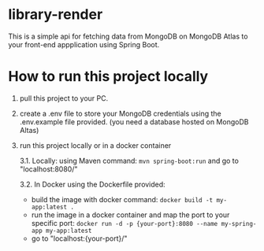 # library-render

This is a simple api for fetching data from MongoDB on MongoDB Atlas to your front-end appplication using Spring Boot.

# How to run this project locally

1. pull this project to your PC.
2. create a .env file to store your MongoDB credentials using the .env.example file provided. (you need a database hosted on MongoDB Altas)
3. run this project locally or in a docker container
   
   3.1.   Locally: using Maven command: ```mvn spring-boot:run``` and go to "localhost:8080/"
   
   3.2.   In Docker using the Dockerfile provided:
     * build the image with docker command: ```docker build -t my-app:latest .```
     * run the image in a docker container and map the port to your specific port: ```docker run -d -p {your-port}:8080 --name my-spring-app my-app:latest```
     * go to "localhost:{your-port}/"
